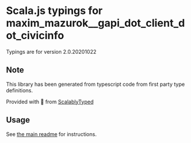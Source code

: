 
# Scala.js typings for maxim_mazurok__gapi_dot_client_dot_civicinfo

Typings are for version 2.0.20201022



## Note
This library has been generated from typescript code from first party type definitions.

Provided with :purple_heart: from [ScalablyTyped](https://github.com/oyvindberg/ScalablyTyped)

## Usage
See [the main readme](../../readme.md) for instructions.


